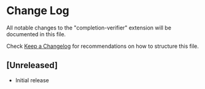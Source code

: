 # Change Log

All notable changes to the "completion-verifier" extension will be documented in this file.

Check [Keep a Changelog](http://keepachangelog.com/) for recommendations on how to structure this file.

## [Unreleased]

- Initial release